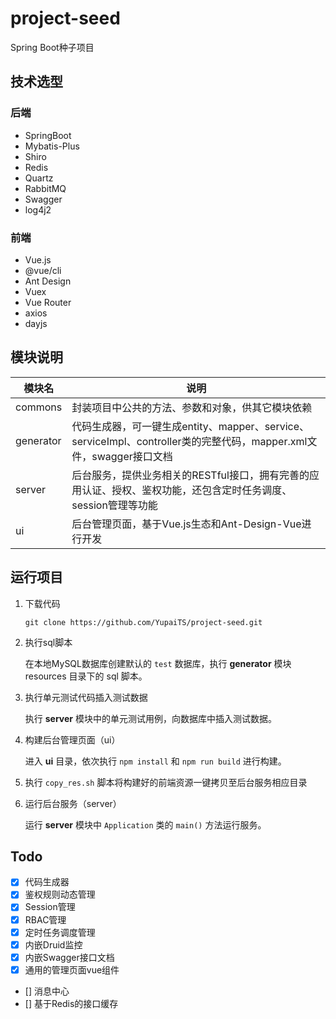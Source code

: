 # project-seed
Spring Boot种子项目

## 技术选型

### 后端

- SpringBoot
- Mybatis-Plus
- Shiro
- Redis
- Quartz
- RabbitMQ
- Swagger
- log4j2

### 前端

- Vue.js
- @vue/cli
- Ant Design
- Vuex
- Vue Router
- axios
- dayjs

## 模块说明

|模块名|说明|
|---|---|
|commons|封装项目中公共的方法、参数和对象，供其它模块依赖|
|generator|代码生成器，可一键生成entity、mapper、service、serviceImpl、controller类的完整代码，mapper.xml文件，swagger接口文档|
|server|后台服务，提供业务相关的RESTful接口，拥有完善的应用认证、授权、鉴权功能，还包含定时任务调度、session管理等功能|
|ui|后台管理页面，基于Vue.js生态和Ant-Design-Vue进行开发|

## 运行项目

1. 下载代码

    ```
    git clone https://github.com/YupaiTS/project-seed.git
    ```

1. 执行sql脚本

    在本地MySQL数据库创建默认的 `test` 数据库，执行 **generator** 模块 resources 目录下的 sql 脚本。

1. 执行单元测试代码插入测试数据

    执行 **server** 模块中的单元测试用例，向数据库中插入测试数据。

1. 构建后台管理页面（ui）

    进入 **ui** 目录，依次执行 `npm install` 和 `npm run build` 进行构建。

1. 执行 `copy_res.sh` 脚本将构建好的前端资源一键拷贝至后台服务相应目录

1. 运行后台服务（server）

    运行 **server** 模块中 `Application` 类的 `main()` 方法运行服务。

## Todo

- [x] 代码生成器
- [x] 鉴权规则动态管理
- [x] Session管理
- [x] RBAC管理
- [x] 定时任务调度管理
- [x] 内嵌Druid监控
- [x] 内嵌Swagger接口文档
- [x] 通用的管理页面vue组件
- [] 消息中心
- [] 基于Redis的接口缓存